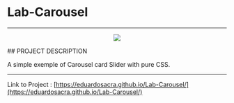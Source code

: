 # Lab-Carousel

<hr>

<p align="center">
   <img src="http://img.shields.io/static/v1?label=STATUS&message=IN%20DEVELOPMENT&color=RED&style=for-the-badge" #vitrinedev/>
</p>
## PROJECT DESCRIPTION
<p align="justify">
 A simple exemple of Carousel card Slider with pure CSS.

</p>

<hr>

Link to Project : [https://eduardosacra.github.io/Lab-Carousel/](https://eduardosacra.github.io/Lab-Carousel/)